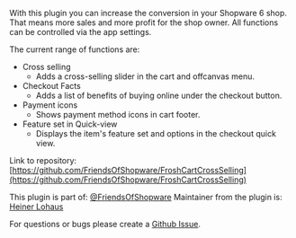 With this plugin you can increase the conversion in your Shopware 6 shop.
That means more sales and more profit for the shop owner.
All functions can be controlled via the app settings.

The current range of functions are:

* Cross selling
    * Adds a cross-selling slider in the cart and offcanvas menu.
* Checkout Facts
    * Adds a list of benefits of buying online under the checkout button.
* Payment icons
    * Shows payment method icons in cart footer.
* Feature set in Quick-view
    * Displays the item's feature set and options in the checkout quick view.

Link to repository: [https://github.com/FriendsOfShopware/FroshCartCrossSelling](https://github.com/FriendsOfShopware/FroshCartCrossSelling)

This plugin is part of:  [@FriendsOfShopware](https://store.shopware.com/friends-of-shopware.html)
Maintainer from the plugin is: [Heiner Lohaus](https://github.com/hlohaus)

For questions or bugs please create a [Github Issue](https://github.com/FriendsOfShopware/FroshCartCrossSelling/issues).
